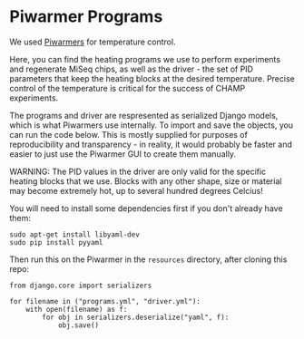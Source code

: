 # Piwarmer Programs

We used [Piwarmers](https://github.com/jimrybarski/piwarmer) for temperature control.

Here, you can find the heating programs we use to perform experiments and regenerate MiSeq chips, as well as the driver - the set of PID parameters that keep the heating blocks at the desired temperature. Precise control of the temperature is critical for the success of CHAMP experiments. 

The programs and driver are respresented as serialized Django models, which is what Piwarmers use internally. To import and save the objects, you can run the code below. This is mostly supplied for purposes of reproducibility and transparency - in reality, it would probably be faster and easier to just use the Piwarmer GUI to create them manually.

WARNING: The PID values in the driver are only valid for the specific heating blocks that we use. Blocks with any other shape, size or material may become extremely hot, up to several hundred degrees Celcius! 

You will need to install some dependencies first if you don't already have them:

```
sudo apt-get install libyaml-dev
sudo pip install pyyaml

```
Then run this on the Piwarmer in the `resources` directory, after cloning this repo:

```
from django.core import serializers

for filename in ("programs.yml", "driver.yml"):
    with open(filename) as f:
        for obj in serializers.deserialize("yaml", f):
            obj.save()

```
